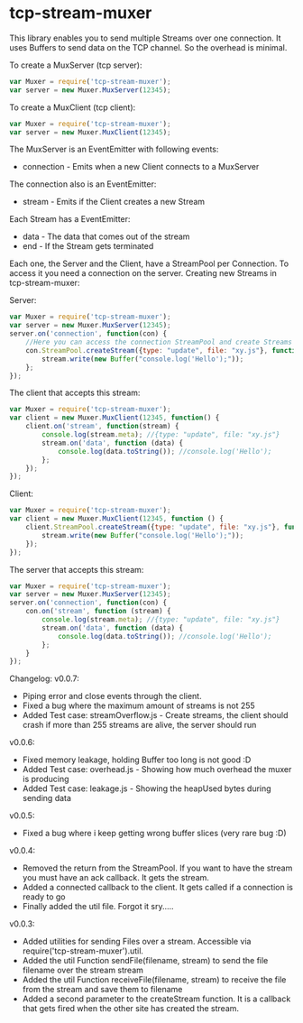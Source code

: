 tcp-stream-muxer
=============

This library enables you to send multiple Streams over one connection. It uses Buffers to send data on the TCP channel. So the overhead is minimal.

To create a MuxServer (tcp server):
```javascript
var Muxer = require('tcp-stream-muxer');
var server = new Muxer.MuxServer(12345);
```

To create a MuxClient (tcp client):
```javascript
var Muxer = require('tcp-stream-muxer');
var server = new Muxer.MuxClient(12345);
```

The MuxServer is an EventEmitter with following events:
* connection - Emits when a new Client connects to a MuxServer

The connection also is an EventEmitter:
* stream - Emits if the Client creates a new Stream

Each Stream has a EventEmitter:
* data - The data that comes out of the stream
* end - If the Stream gets terminated

Each one, the Server and the Client, have a StreamPool per Connection. To access it you need a connection on the server. Creating new Streams in tcp-stream-muxer:

Server:
```javascript
var Muxer = require('tcp-stream-muxer');
var server = new Muxer.MuxServer(12345);
server.on('connection', function(con) {
    //Here you can access the connection StreamPool and create Streams
    con.StreamPool.createStream({type: "update", file: "xy.js"}, function (stream) {
        stream.write(new Buffer("console.log('Hello');"));
    };
});
```

The client that accepts this stream:
```javascript
var Muxer = require('tcp-stream-muxer');
var client = new Muxer.MuxClient(12345, function() {
    client.on('stream', function(stream) {
        console.log(stream.meta); //{type: "update", file: "xy.js"}
        stream.on('data', function (data) {
            console.log(data.toString()); //console.log('Hello');
        };
    });
});
```

Client:
```javascript
var Muxer = require('tcp-stream-muxer');
var client = new Muxer.MuxClient(12345, function () {
    client.StreamPool.createStream({type: "update", file: "xy.js"}, function (stream) {
        stream.write(new Buffer("console.log('Hello');"));
    });
});
```

The server that accepts this stream:
```javascript
var Muxer = require('tcp-stream-muxer');
var server = new Muxer.MuxServer(12345);
server.on('connection', function(con) {
    con.on('stream', function (stream) {
        console.log(stream.meta); //{type: "update", file: "xy.js"}
        stream.on('data', function (data) {
            console.log(data.toString()); //console.log('Hello');
        };
    }
});
```

Changelog:
v0.0.7:
* Piping error and close events through the client.
* Fixed a bug where the maximum amount of streams is not 255
* Added Test case: streamOverflow.js - Create streams, the client should crash if more than 255 streams are alive, the server should run

v0.0.6:
* Fixed memory leakage, holding Buffer too long is not good :D
* Added Test case: overhead.js - Showing how much overhead the muxer is producing
* Added Test case: leakage.js - Showing the heapUsed bytes during sending data

v0.0.5:
* Fixed a bug where i keep getting wrong buffer slices (very rare bug :D)

v0.0.4:
* Removed the return from the StreamPool. If you want to have the stream you must have an ack callback. It gets the stream.
* Added a connected callback to the client. It gets called if a connection is ready to go
* Finally added the util file. Forgot it sry.....

v0.0.3:
* Added utilities for sending Files over a stream. Accessible via require('tcp-stream-muxer').util.
* Added the util Function sendFile(filename, stream) to send the file filename over the stream stream
* Added the util Function receiveFile(filename, stream) to receive the file from the stream and save them to filename
* Added a second parameter to the createStream function. It is a callback that gets fired when the other site has created the stream.